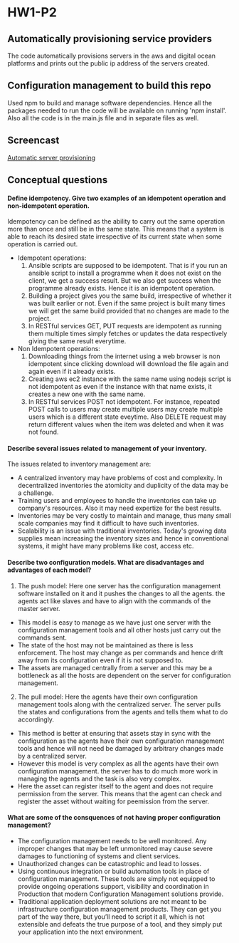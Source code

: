 # HW1-P2

## Automatically provisioning service providers
The code automatically provisions servers in the aws and digital ocean platforms and prints out the public ip address of the servers created.   

## Configuration management to build this repo  
Used npm to build and manage software dependencies. Hence all the packages needed to run the code will be available on running 'npm install'. Also all the code is in the main.js file and in separate files as well.

## Screencast  
[Automatic server provisioning](https://youtu.be/m34n-JopFPQ)

## Conceptual questions   
####  Define idempotency. Give two examples of an idempotent operation and non-idempotent operation.   
Idempotency can be defined as the ability to carry out the same operation more than once and still be in the same state. This means that a system is able to reach its desired state irrespective of its current state when some operation is carried out.   
- Idempotent operations:
  1. Ansible scripts are supposed to be idempotent. That is if you run an ansible script to install a programme when it does not exist on the client, we get a success result. But we also get success when the programme already exists. Hence it is an idempotent operation.
  2. Building a project gives you the same build, irrespective of whether it was built earlier or not. Even if the same project is built many times we will get the same build provided that no changes are made to the project.
  3. In RESTful services GET, PUT requests are idempotent as running them multiple times simply fetches or updates the data respectively giving the same result everytime.   
- Non Idempotent operations:
  1. Downloading things from the internet using a web browser is non idempotent since clicking download will download the file again and again even if it already exists.
  2. Creating aws ec2 instance with the same name using nodejs script is not idempotent as even if the instance with that name exists, it creates a new one with the same name.  
  3.  In RESTful services POST not idempotent. For instance, repeated POST calls to users may create multiple users may create multiple users which is a different state eveytime. Also DELETE request may return different values when the item was deleted and when it was not found.  
      
#### Describe several issues related to management of your inventory.     
 The issues related to inventory management are:   
 - A centralized inventory may have problems of cost and complexity. In decentralized inventories the atomicity and duplicity of the data may be a challenge.    
 - Training users and employees to handle the inventories can take up company's resources. Also it may need expertize for the best results.   
 - Inventories may be very costly to maintain and manage, thus many small scale companies may find it difficult to have such inventories.   
 - Scalability is an issue with traditional inventories. Today's growing data supplies mean increasing the inventory sizes and hence in conventional systems, it might have many problems like cost, access etc.   
    
#### Describe two configuration models. What are disadvantages and advantages of each model?   
1. The push model: Here one server has the configuration management software installed on it and it pushes the changes to all the agents. the agents act like slaves and have to align with the commands of the master server.   
 - This model is easy to manage as we have just one server with the configuration management tools and all other hosts just carry out the commands sent.  
 - The state of the host may not be maintained as there is less enforcement. The host may change as per commands and hence drift away from its configuration even if it is not supposed to.  
 - The assets are managed centrally from a server and this may be a bottleneck as all the hosts are dependent on the server for configuration management.    
2. The pull model: Here the agents have their own configuration management tools along with the centralized server. The server pulls the states and configurations from the agents and tells them what to do accordingly.   
- This method is better at ensuring that assets stay in sync with the configuration as the agents have their own configuration management tools and hence will not need be damaged by arbitrary changes made by a centralized server.  
- However this model is very complex as all the agents have their own configuration management. the server has to do much more work in managing the agents and the task is also very complex.  
- Here the asset can register itself to the agent and does not require permission from the server. This means that the agent can check and register the asset without waiting for peemission from the server.  
    
#### What are some of the consquences of not having proper configuration management?   
- The configuration management needs to be well monitored. Any improper changes that may be left unmonitored may cause severe damages to functioning of systems and client services.   
- Unauthorized changes can be catastrophic and lead to losses.   
- Using continuous integration or build automation tools in place of configuration management. These tools are simply not equipped to provide ongoing operations support, visibility and coordination in Production that modern Configuration Management solutions provide.   
- Traditional application deployment solutions are not meant to be infrastructure configuration management products. They can get you part of the way there, but you’ll need to script it all, which is not extensible and defeats the true purpose of a tool, and they simply put your application into the next environment.   
